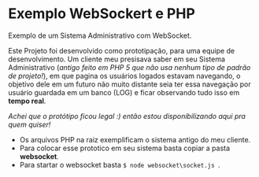 # Exemplo WebSockert e PHP
Exemplo de um Sistema Administrativo com WebSocket.

Este Projeto foi desenvolvido como prototipação, para uma equipe de desenvolvimento. 
Um cliente meu presisava saber em seu Sistema Administrativo (*antigo feito em PHP 5 que não usa nenhum tipo de padrão de projeto!*), em que pagina os usuários logados estavam navegando, o objetivo dele em um futuro não muito distante seia ter essa navegação por usuário guardada em um banco (LOG) e ficar observando tudo isso em **tempo real**.

*Achei que o protótipo ficou legal :) então estou disponibilizando aqui pra quem quiser!*

  - Os arquivos PHP na raiz exemplificam o sistema antigo do meu cliente.
  - Para colocar esse prototico em seu sistema basta copiar a pasta **websocket**.
  - Para startar o websocket basta ```$ node websocket\socket.js ```.
